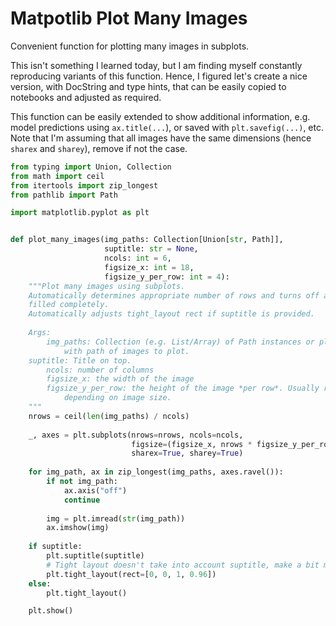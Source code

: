 Matpotlib Plot Many Images
==========================

Convenient function for plotting many images in subplots.

This isn't something I learned today, but I am finding myself constantly reproducing variants of this function. Hence, I figured let's create a nice version, with DocString and type hints, that can be easily copied to notebooks and adjusted as required.

This function can be easily extended to show additional information, e.g. model predictions using `ax.title(...`), or
saved with `plt.savefig(...)`, etc. Note that I'm assuming that all images have the same dimensions (hence `sharex` and `sharey`), remove if not the case.

```python
from typing import Union, Collection
from math import ceil
from itertools import zip_longest
from pathlib import Path

import matplotlib.pyplot as plt


def plot_many_images(img_paths: Collection[Union[str, Path]], 
                     suptitle: str = None,
                     ncols: int = 6,
                     figsize_x: int = 18, 
                     figsize_y_per_row: int = 4):
    """Plot many images using subplots.
    Automatically determines appropriate number of rows and turns off axes when a row can't be 
    filled completely.
    Automatically adjusts tight_layout rect if suptitle is provided.
    
    Args:
        img_paths: Collection (e.g. List/Array) of Path instances or plain old strings 
            with path of images to plot.
	suptitle: Title on top.
        ncols: number of columns
        figsize_x: the width of the image
        figsize_y_per_row: the height of the image *per row*. Usually requires some tweaking 
            depending on image size.
    """
    nrows = ceil(len(img_paths) / ncols)
    
    _, axes = plt.subplots(nrows=nrows, ncols=ncols, 
                           figsize=(figsize_x, nrows * figsize_y_per_row), 
                           sharex=True, sharey=True)
    
    for img_path, ax in zip_longest(img_paths, axes.ravel()):
        if not img_path:
            ax.axis("off")
            continue
            
        img = plt.imread(str(img_path))
        ax.imshow(img)
        
    if suptitle:
        plt.suptitle(suptitle)
        # Tight layout doesn't take into account suptitle, make a bit more room in the top:
        plt.tight_layout(rect=[0, 0, 1, 0.96]) 
    else:
        plt.tight_layout()

    plt.show()
```
